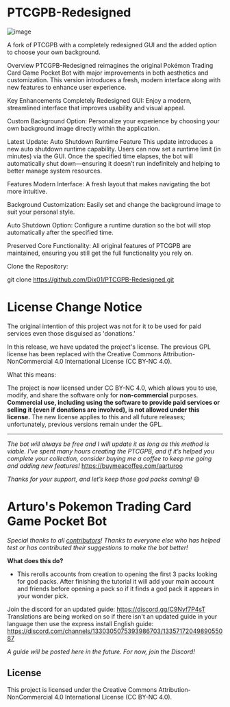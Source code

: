 
# PTCGPB-Redesigned

![image](https://github.com/user-attachments/assets/2f45194f-9745-4b6f-b9ec-8758d3358590)

A fork of PTCGPB with a completely redesigned GUI and the added option to choose your own background.

Overview
PTCGPB-Redesigned reimagines the original Pokémon Trading Card Game Pocket Bot with major improvements in both aesthetics and customization. This version introduces a fresh, modern interface along with new features to enhance user experience.

Key Enhancements
Completely Redesigned GUI:
Enjoy a modern, streamlined interface that improves usability and visual appeal.

Custom Background Option:
Personalize your experience by choosing your own background image directly within the application.

Latest Update: Auto Shutdown Runtime Feature
This update introduces a new auto shutdown runtime capability. Users can now set a runtime limit (in minutes) via the GUI. Once the specified time elapses, the bot will automatically shut down—ensuring it doesn’t run indefinitely and helping to better manage system resources.

Features
Modern Interface:
A fresh layout that makes navigating the bot more intuitive.

Background Customization:
Easily set and change the background image to suit your personal style.

Auto Shutdown Option:
Configure a runtime duration so the bot will stop automatically after the specified time.

Preserved Core Functionality:
All original features of PTCGPB are maintained, ensuring you still get the full functionality you rely on.


Clone the Repository:

git clone https://github.com/Dix01/PTCGPB-Redesigned.git



# **License Change Notice**
The original intention of this project was not for it to be used for paid services even those disguised as 'donations.'

In this release, we have updated the project's license. The previous GPL license has been replaced with the Creative Commons Attribution-NonCommercial 4.0 International License (CC BY-NC 4.0).

What this means:

The project is now licensed under CC BY-NC 4.0, which allows you to use, modify, and share the software only for **non-commercial** purposes.
**Commercial use, including using the software to provide paid services or selling it (even if donations are involved), is not allowed under this license.**
The new license applies to this and all future releases; unfortunately, previous versions remain under the GPL.

------------------------------------------

*The bot will always be free and I will update it as long as this method is viable. I've spent many hours creating the PTCGPB, and if it’s helped you complete your collection, consider buying me a coffee to keep me going and adding new features!*
https://buymeacoffee.com/aarturoo

*Thanks for your support, and let’s keep those god packs coming!* 😄

# **__Arturo's Pokemon Trading Card Game Pocket Bot__**
*Special thanks to all [contributors](https://github.com/Arturo-1212/PTCGPB/graphs/contributors)! Thanks to everyone else who has helped test or has contributed their suggestions to make the bot better!*

**__What does this do?__**
- This rerolls accounts from creation to opening the first 3 packs looking for god packs. After finishing the tutorial it will add your main account and friends before opening a pack so if it finds a god pack it appears in your wonder pick.

Join the discord for an updated guide: https://discord.gg/C9Nyf7P4sT Translations are being worked on so if there isn't an updated guide in your language then use the express install English guide: https://discord.com/channels/1330305075393986703/1335717204989055087

_A guide will be posted here in the future. For now, join the Discord!_

## License
This project is licensed under the Creative Commons Attribution-NonCommercial 4.0 International License (CC BY-NC 4.0).

